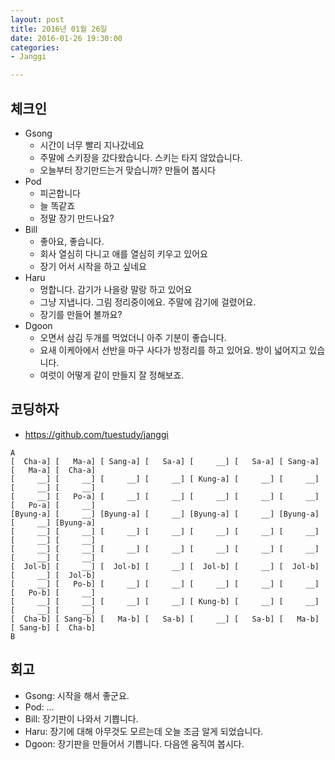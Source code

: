 ```yaml
---
layout: post
title: 2016년 01월 26일
date: 2016-01-26 19:30:00
categories:
- Janggi

---
```


## 체크인

* Gsong
  * 시간이 너무 빨리 지나갔네요
  * 주말에 스키장을 갔다왔습니다. 스키는 타지 않았습니다.
  * 오늘부터 장기만드는거 맞습니까? 만들어 봅시다
* Pod
  * 피곤합니다
  * 늘 똑같죠
  * 정말 장기 만드나요?
* Bill
  * 좋아요, 좋습니다.
  * 회사 열심히 다니고 애를 열심히 키우고 있어요
  * 장기 어서 시작을 하고 싶네요 
* Haru
  * 멍합니다. 감기가 나을랑 말랑 하고 있어요
  * 그냥 지냅니다. 그림 정리중이에요. 주말에 감기에 걸렸어요.
  * 장기를 만들어 볼까요?
* Dgoon
  * 오면서 삼김 두개를 먹었더니 아주 기분이 좋습니다.
  * 요새 이케아에서 선반을 마구 사다가 방정리를 하고 있어요. 방이 넓어지고 있습니다.
  * 여럿이 어떻게 같이 만들지 잘 정해보죠.

## 코딩하자

* https://github.com/tuestudy/janggi

```
A
[  Cha-a] [   Ma-a] [ Sang-a] [   Sa-a] [     __] [   Sa-a] [ Sang-a] [   Ma-a] [  Cha-a]
[     __] [     __] [     __] [     __] [ Kung-a] [     __] [     __] [     __] [     __]
[     __] [   Po-a] [     __] [     __] [     __] [     __] [     __] [   Po-a] [     __]
[Byung-a] [     __] [Byung-a] [     __] [Byung-a] [     __] [Byung-a] [     __] [Byung-a]
[     __] [     __] [     __] [     __] [     __] [     __] [     __] [     __] [     __]
[     __] [     __] [     __] [     __] [     __] [     __] [     __] [     __] [     __]
[  Jol-b] [     __] [  Jol-b] [     __] [  Jol-b] [     __] [  Jol-b] [     __] [  Jol-b]
[     __] [   Po-b] [     __] [     __] [     __] [     __] [     __] [   Po-b] [     __]
[     __] [     __] [     __] [     __] [ Kung-b] [     __] [     __] [     __] [     __]
[  Cha-b] [ Sang-b] [   Ma-b] [   Sa-b] [     __] [   Sa-b] [   Ma-b] [ Sang-b] [  Cha-b]
B
```

## 회고

* Gsong: 시작을 해서 좋군요.
* Pod: …
* Bill: 장기판이 나와서 기쁩니다.
* Haru: 장기에 대해 아무것도 모르는데 오늘 조금 알게 되었습니다.
* Dgoon: 장기판을 만들어서 기쁩니다. 다음엔 움직여 봅시다.

